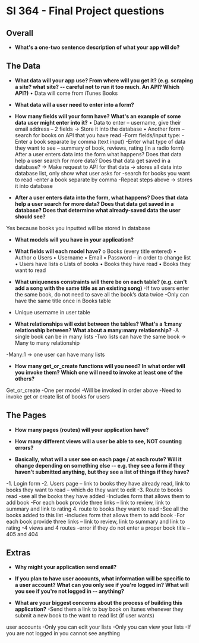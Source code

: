 # SI 364 - Final Project questions

## Overall

* **What's a one-two sentence description of what your app will do?**

## The Data

* **What data will your app use? From where will you get it? (e.g. scraping a site? what site? -- careful not to run it too much. An API? Which API?)**
•	Data will come from iTunes Books
* **What data will a user need to enter into a form?**
* **How many fields will your form have? What's an example of some data user might enter into it?**
•	Data to enter – username, give their email address – 2 fields
	→ Store it into the database
•	Another form – search for books on API that you have read
			-Form fields/input type:
-Enter a book separate by comma (text input)
-Enter what type of data they want to see – summary of book, reviews, rating (in a radio form)
After a user enters data into the form what happens? Does that data help a user search for more data? Does that data get saved in a database? 
			→ Make request to API for that data
			→ stores all data into database list, only show what user asks for 
		-search for books you want to read
			-enter a book separate by comma
			-Repeat steps above
			→ stores it into database

* **After a user enters data into the form, what happens? Does that data help a user search for more data? Does that data get saved in a database? Does that determine what already-saved data the user should see?**

Yes because books you inputted will be stored in database 

* **What models will you have in your application?**
* **What fields will each model have?**
o	Books (every title entered)
•		Author
o	Users
	•	Username
	•	Email
	•	Password – in order to change list
	•	Users have lists 
o	Lists of books
	•	Books they have read
	•	Books they want to read

* **What uniqueness constraints will there be on each table? (e.g. can't add a song with the same title as an existing song)**
-If two users enter the same book, do not need to save all the book’s data twice
-Only can have the same title once in Books table
- Unique username in user table

* **What relationships will exist between the tables? What's a 1:many relationship between? What about a many:many relationship?**
-A single book can be in many lists
-Two lists can have the same book
→ Many to many relationship

-Many:1 
→ one user can have many lists 

* **How many get_or_create functions will you need? In what order will you invoke them? Which one will need to invoke at least one of the others?**


Get_or_create 
-One per model
-Will be invoked in order above
-Need to invoke get or create list of books for users


## The Pages

* **How many pages (routes) will your application have?**

* **How many different views will a user be able to see, NOT counting errors?**

* **Basically, what will a user see on each page / at each route? Will it change depending on something else -- e.g. they see a form if they haven't submitted anything, but they see a list of things if they have?**

-1. Login form
-2. Users page – link to books they have already read, link to books they want to read – which do they want to edit 
-3. Route to books read
	-see all the books they have added
	-Includes form that allows them to add book
-For each book provide three links – link to review, link to summary and link to rating 
4. route to books they want to read
	-See all the books added to this list
	-includes form that allows them to add book
 -For each book provide three links – link to review, link to summary and link to rating
 -4 views and 4 routes
-error if they do not enter a proper book title – 405 and 404



## Extras

* **Why might your application send email?**

* **If you plan to have user accounts, what information will be specific to a user account? What can you only see if you're logged in? What will you see if you're not logged in -- anything?**

* **What are your biggest concerns about the process of building this application?**
-Send them a link to buy book on Itunes whenever they submit a new book to the want to read list (if user wants)

user accounts
-Only you can edit your lists
-Only you can view your lists
-If you are not logged in you cannot see anything




